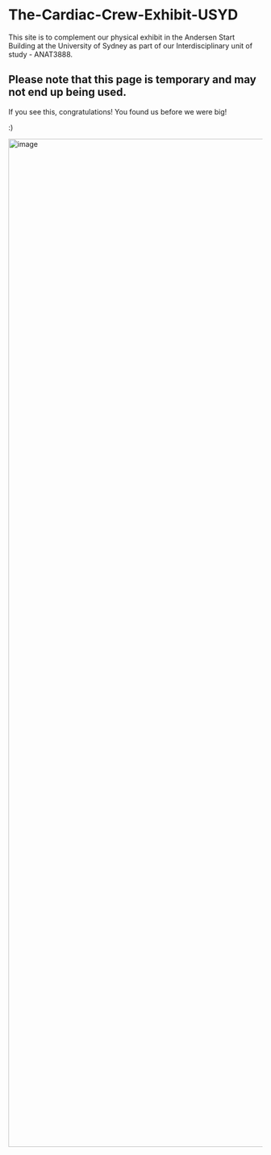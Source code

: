 # The-Cardiac-Crew-Exhibit-USYD
This site is to complement our physical exhibit in the Andersen Start Building at the University of Sydney as part of our Interdisciplinary unit of study - ANAT3888.

## Please note that this page is temporary and may not end up being used.
If you see this, congratulations! You found us before we were big!

:) 

<img width="2000" height="2000" alt="image" src="https://github.com/user-attachments/assets/0018e666-b49d-4b0c-8e71-eadeef9f8f18" />
